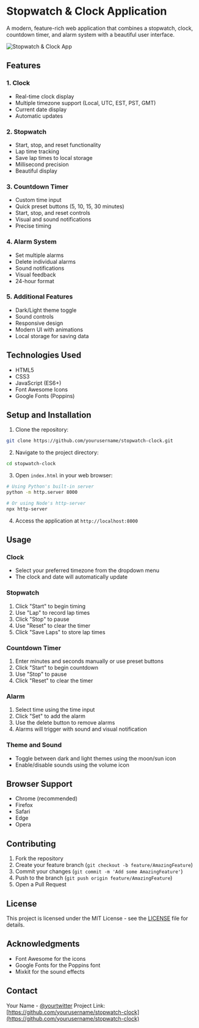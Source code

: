 # Stopwatch & Clock Application

A modern, feature-rich web application that combines a stopwatch, clock, countdown timer, and alarm system with a beautiful user interface.

![Stopwatch & Clock App](https://i.imgur.com/example.png)

## Features

### 1. Clock
- Real-time clock display
- Multiple timezone support (Local, UTC, EST, PST, GMT)
- Current date display
- Automatic updates

### 2. Stopwatch
- Start, stop, and reset functionality
- Lap time tracking
- Save lap times to local storage
- Millisecond precision
- Beautiful display

### 3. Countdown Timer
- Custom time input
- Quick preset buttons (5, 10, 15, 30 minutes)
- Start, stop, and reset controls
- Visual and sound notifications
- Precise timing

### 4. Alarm System
- Set multiple alarms
- Delete individual alarms
- Sound notifications
- Visual feedback
- 24-hour format

### 5. Additional Features
- Dark/Light theme toggle
- Sound controls
- Responsive design
- Modern UI with animations
- Local storage for saving data

## Technologies Used

- HTML5
- CSS3
- JavaScript (ES6+)
- Font Awesome Icons
- Google Fonts (Poppins)

## Setup and Installation

1. Clone the repository:
```bash
git clone https://github.com/yourusername/stopwatch-clock.git
```

2. Navigate to the project directory:
```bash
cd stopwatch-clock
```

3. Open `index.html` in your web browser:
```bash
# Using Python's built-in server
python -m http.server 8000

# Or using Node's http-server
npx http-server
```

4. Access the application at `http://localhost:8000`

## Usage

### Clock
- Select your preferred timezone from the dropdown menu
- The clock and date will automatically update

### Stopwatch
1. Click "Start" to begin timing
2. Use "Lap" to record lap times
3. Click "Stop" to pause
4. Use "Reset" to clear the timer
5. Click "Save Laps" to store lap times

### Countdown Timer
1. Enter minutes and seconds manually or use preset buttons
2. Click "Start" to begin countdown
3. Use "Stop" to pause
4. Click "Reset" to clear the timer

### Alarm
1. Select time using the time input
2. Click "Set" to add the alarm
3. Use the delete button to remove alarms
4. Alarms will trigger with sound and visual notification

### Theme and Sound
- Toggle between dark and light themes using the moon/sun icon
- Enable/disable sounds using the volume icon

## Browser Support

- Chrome (recommended)
- Firefox
- Safari
- Edge
- Opera

## Contributing

1. Fork the repository
2. Create your feature branch (`git checkout -b feature/AmazingFeature`)
3. Commit your changes (`git commit -m 'Add some AmazingFeature'`)
4. Push to the branch (`git push origin feature/AmazingFeature`)
5. Open a Pull Request

## License

This project is licensed under the MIT License - see the [LICENSE](LICENSE) file for details.

## Acknowledgments

- Font Awesome for the icons
- Google Fonts for the Poppins font
- Mixkit for the sound effects

## Contact

Your Name - [@yourtwitter](https://twitter.com/yourtwitter)
Project Link: [https://github.com/yourusername/stopwatch-clock](https://github.com/yourusername/stopwatch-clock) 